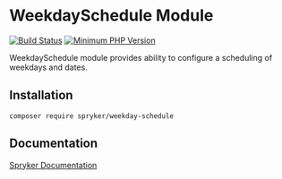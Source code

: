 # WeekdaySchedule Module
[![Build Status](https://travis-ci.org/spryker/weekday-schedule.svg)](https://travis-ci.org/spryker/weekday-schedule)
[![Minimum PHP Version](https://img.shields.io/badge/php-%3E%3D%207.2-8892BF.svg)](https://php.net/)

WeekdaySchedule module provides ability to configure a scheduling of weekdays and dates.

## Installation

```
composer require spryker/weekday-schedule
```

## Documentation

[Spryker Documentation](https://academy.spryker.com/developing_with_spryker/module_guide/modules.html)
